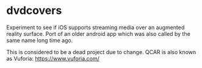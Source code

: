 # dvdcovers
Experiment to see if iOS supports streaming media over an augmented reality surface. Port of an older android app which was also called by the same name long time ago.

This is considered to be a dead project due to change. QCAR is also known as Vuforia: https://www.vuforia.com/
